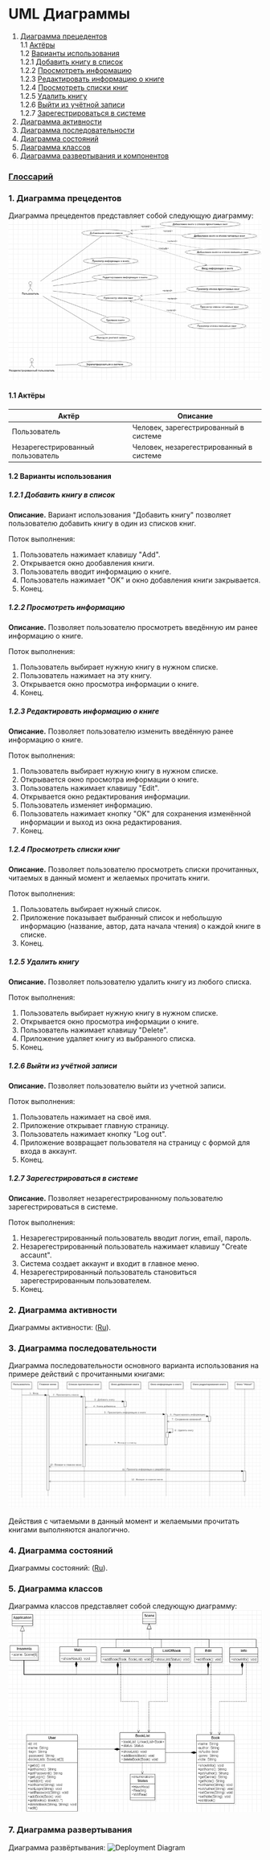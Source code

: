 # UML Диаграммы
1. [Диаграмма прецедентов](#1)<br>
1.1 [Актёры](#1.1)<br>
1.2 [Варианты использования](#1.2)<br>
1.2.1 [Добавить книгу в список](#1.2.1)<br>
1.2.2 [Просмотреть информацию](#1.2.2)<br>
1.2.3 [Редактировать информацию о книге](#1.2.3)<br>
1.2.4 [Просмотреть списки книг](#1.2.4)<br>
1.2.5 [Удалить книгу](#1.2.5)<br>
1.2.6 [Выйти из учётной записи](#1.2.6)<br>
1.2.7 [Зарегестрироваться в системе](#1.2.7)<br>
2. [Диаграмма активности](#2)
3. [Диаграмма последовательности](#3)
4. [Диаграмма состояний](#4)
5. [Диаграмма классов](#5)
7. [Диаграмма развертывания и компонентов](#7)

### [Глоссарий](https://github.com/valevaty98/Insomnia/blob/master/docs/glossary.md)

### 1. Диаграмма прецедентов<a name="1"></a>
Диаграмма прецедентов представляет собой следующую диаграмму: 
![Use Case](https://github.com/valevaty98/Insomnia/blob/master/docs/diagrams/useCase/UseCaseDiagram.png)
#### 1.1 Актёры<a name="1.1"></a>
Актёр | Описание
--- | ---
Пользователь| Человек, зарегестрированный в системе
Незарегестрированный пользователь | Человек, незарегестрированный в системе

#### 1.2 Варианты использования<a name="1.2"></a>
##### 1.2.1 Добавить книгу в список<a name="1.2.1"></a>
**Описание.** Вариант использования "Добавить книгу" позволяет пользователю добавить книгу в один из списков книг.

Поток выполнения:
1. Пользователь нажимает клавишу "Add".
2. Открывается окно дообавления книги.
3. Пользователь вводит информацию о книге.
4. Пользователь нажимает "OK" и окно добавления книги закрывается.
5. Конец.
##### 1.2.2 Просмотреть информацию<a name="1.2.2"></a>
**Описание.** Позволяет пользователю просмотреть введённую им ранее информацию о книге.

Поток выполнения:
1. Пользователь выбирает нужную книгу в нужном списке.
2. Пользователь нажимает на эту книгу.
3. Открывается окно просмотра информации о книге.
4. Конец.
##### 1.2.3 Редактировать информацию о книге<a name="1.2.3"></a>
**Описание.** Позволяет пользователю изменить введённую ранее информацию о книге.

Поток выполнения:
1. Пользователь выбирает нужную книгу в нужном списке.
2. Открывается окно просмотра информации о книге.
3. Пользователь нажимает клавишу "Edit".
4. Открывается окно редактирования информации.
5. Пользователь изменяет информацию.
6. Пользователь нажимает кнопку "OK" для сохранения изменённой информации и выход из окна редактирования. 
7. Конец.
##### 1.2.4 Просмотреть списки книг<a name="1.2.4"></a>
**Описание.** Позволяет пользователю просмотреть списки прочитанных, читаемых в данный момент и желаемых прочитать книги.

Поток выполнения:
1. Пользователь выбирает нужный список.
2. Приложение показывает выбранный список и небольшую информацию (название, автор, дата начала чтения) о каждой книге в списке.
3. Конец.
##### 1.2.5 Удалить книгу<a name="1.2.5"></a>
**Описание.** Позволяет пользователю удалить книгу из любого списка.

Поток выполнения:
1. Пользователь выбирает нужную книгу в нужном списке.
2. Открывается окно просмотра информации о книге.
3. Пользователь нажимает клавишу "Delete".
4. Приложение удаляет книгу из выбранного списка.
5. Конец.
##### 1.2.6 Выйти из учётной записи<a name="1.2.6"></a>
**Описание.** Позволяет пользователю выйти из учетной записи.

Поток выполнения:
1. Пользователь нажимает на своё имя.
2. Приложение открывает главную страницу.
3. Пользователь нажимает кнопку "Log out".
4. Приложение возвращает пользователя на страницу с формой для входа в аккаунт.
5. Конец.
##### 1.2.7 Зарегестрироваться в системе<a name="1.2.7"></a>
**Описание.** Позволяет незарегестрированному пользователю зарегестрироваться в системе.

Поток выполнения:
1. Незарегестрированный пользователь вводит логин, email, пароль.
2. Незарегестрированный пользователь нажимает клавишу "Create accaunt".
3. Система создает аккаунт и входит в главное меню.
4. Незарегестрированный пользователь становиться зарегестрированным пользователем.
5. Конец.

### 2. Диаграмма активности<a name="2"></a>
Диаграммы активности: ([Ru](https://github.com/valevaty98/Insomnia/blob/master/docs/diagrams/activity/activities.md)).

### 3. Диаграмма последовательности<a name="3"></a>
Диаграмма последовательности основного варианта использования на примере действий с прочитанными книгами:
![Диаграмма последовательности](https://github.com/valevaty98/Insomnia/blob/master/docs/diagrams/sequence/SequenceDiagram.png)

Действия с читаемыми в данный момент и желаемыми прочитать книгами выполняются аналогично.

### 4. Диаграмма состояний<a name="4"></a>
Диаграммы состояний: ([Ru](https://github.com/valevaty98/Insomnia/blob/master/docs/diagrams/state/state.md)).

### 5. Диаграмма классов<a name="5"></a>
Диаграмма классов представляет собой следующую диаграмму: 
![Class Diagram](https://github.com/valevaty98/Insomnia/blob/master/docs/diagrams/class/ClassDiagram.png)

### 7. Диаграмма развертывания<a name="6"></a>
Диаграмма развёртывания: 
![Deployment Diagram]()
